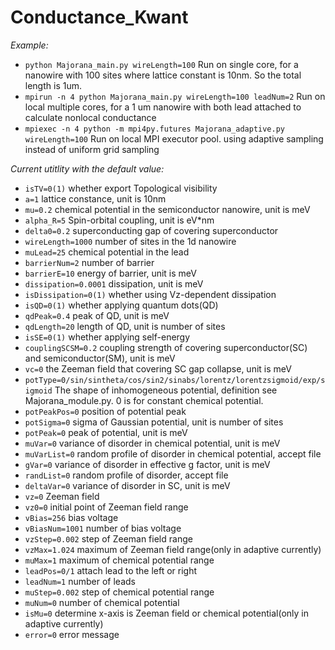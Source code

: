 # Conductance_Kwant

*Example:*

* `python Majorana_main.py wireLength=100`  Run on single core, for a nanowire with 100 sites where lattice constant is 10nm. So the total length is 1um. 
* `mpirun -n 4 python Majorana_main.py wireLength=100 leadNum=2` Run on local multiple cores, for a 1 um nanowire with both lead attached to calculate nonlocal conductance
* `mpiexec -n 4 python -m mpi4py.futures Majorana_adaptive.py wireLength=100` Run on local MPI executor pool. using adaptive sampling instead of uniform grid sampling

*Current utitlity with the default value:*

* `isTV=0(1)`    whether export Topological visibility 
* `a=1`    lattice constance, unit is 10nm
* `mu=0.2`    chemical potential in the semiconductor nanowire, unit is meV
* `alpha_R=5`    Spin-orbital coupling, unit is eV*nm
* `delta0=0.2`   superconducting gap of covering superconductor
* `wireLength=1000`    number of sites in the 1d nanowire
* `muLead=25`    chemical potential in the lead
* `barrierNum=2`    number of barrier
* `barrierE=10`    energy of barrier, unit is meV
* `dissipation=0.0001`   dissipation, unit is meV
* `isDissipation=0(1)`    whether using Vz-dependent dissipation    
* `isQD=0(1)`  whether applying quantum dots(QD)
* `qdPeak=0.4`    peak of QD, unit is meV
* `qdLength=20`    length of QD, unit is number of sites
* `isSE=0(1)`    whether applying self-energy
* `couplingSCSM=0.2`    coupling strength of covering superconductor(SC) and semiconductor(SM), unit is meV
* `vc=0`    the Zeeman field that covering SC gap collapse, unit is meV
* `potType=0/sin/sintheta/cos/sin2/sinabs/lorentz/lorentzsigmoid/exp/sigmoid`  The shape of inhomogeneous potential, definition see Majorana_module.py. 0 is for constant chemical potential.
* `potPeakPos=0`    position of potential peak
* `potSigma=0`    sigma of Gaussian potential, unit is number of sites
* `potPeak=0`    peak of potential, unit is meV
* `muVar=0`    variance of disorder in chemical potential, unit is meV
* `muVarList=0`    random profile of disorder in chemical potential, accept file
* `gVar=0`    variance of disorder in effective g factor, unit is meV
* `randList=0`    random profile of disorder, accept file
* `deltaVar=0` variance of disorder in SC, unit is meV
* `vz=0`    Zeeman field
* `vz0=0`    initial point of Zeeman field range
* `vBias=256`    bias voltage
* `vBiasNum=1001`    number of bias voltage
* `vzStep=0.002`    step of Zeeman field range
* `vzMax=1.024`    maximum of Zeeman field range(only in adaptive currently)
* `muMax=1`    maximum of chemical potential range
* `leadPos=0/1`    attach lead to the left or right
* `leadNum=1`    number of leads
* `muStep=0.002`    step of chemical potential range
* `muNum=0`    number of chemical potential
* `isMu=0`    determine x-axis is Zeeman field or chemical potential(only in adaptive currently)
* `error=0`    error message
